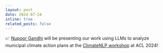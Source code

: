 ```yaml
---
layout: post
date: 2024-07-24
inline: true
related_posts: false
---
```


📈 [Nupoor Gandhi](https://nupoorgandhi.github.io/) will be presenting our work using LLMs to analyze municipal climate action plans at the [ClimateNLP workshop](https://nlp4climate.github.io/) at ACL 2024!
